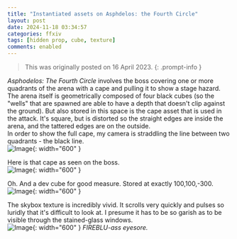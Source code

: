 ```yaml
---
title: "Instantiated assets on Asphdelos: the Fourth Circle"
layout: post
date: 2024-11-18 03:34:57
categories: ffxiv
tags: [hidden prop, cube, texture]
comments: enabled
---
```

> This was originally posted on 16 April 2023.
{: .prompt-info }

*Asphodelos: The Fourth Circle* involves the boss covering one or more quadrants of the arena with a cape and pulling it to show a stage hazard. The arena itself is geometrically composed of four black cubes (so the "wells" that are spawned are able to have a depth that doesn't clip against the ground). But also stored in this space is the cape asset that is used in the attack. It's square, but is distorted so the straight edges are inside the arena, and the tattered edges are on the outside.  
In order to show the full cape, my camera is straddling the line between two quadrants - the black line.  
![Image](/Aspho_4_1.png){: width="600" }

Here is that cape as seen on the boss.  
![Image](/Aspho_4_2.png){: width="600" }  

Oh. And a dev cube for good measure. Stored at exactly 100,100,-300.
![Image](/Aspho_4_3.png){: width="600" }  


The skybox texture is incredibly vivid. It scrolls very quickly and pulses so luridly that it's difficult to look at. I presume it has to be so garish as to be visible through the stained-glass windows.  
![Image](/Aspho_4_5.png){: width="600" }
_FIREBLU-ass eyesore._

